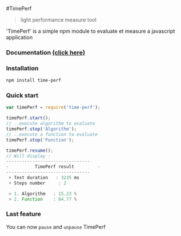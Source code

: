 #TimePerf
> light performance measure tool

'TimePerf' is a simple npm module to evaluate et measure a javascript application

### Documentation [(click here)](http://remy199210.github.io/TimePerf/TimePerf.html)

### Installation
```bash
npm install time-perf
```
### Quick start
```js
var timePerf = require('time-perf');

timePerf.start();
// ..execute algorithm to evaluate
timePerf.step('Algorithm');
// ..execute a function to evaluate
timePerf.stop('Function');

timePerf.resume();
// Will display :
--------------------------------
-          TimePerf result         -
--------------------------------
 + Test duration   : 3235 ms
 + Steps number     : 2

 > 1. Algorithm   : 15.23 %
 > 2. Function    : 84.77 %
```
### Last feature
You can now ```pause``` and ```unpause``` TimePerf
